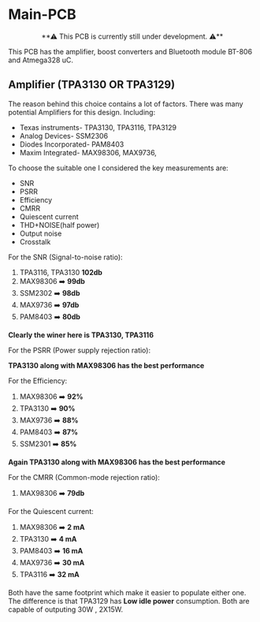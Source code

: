 
# Main-PCB
<p align="center">
**⚠  This PCB is currently still under development. ⚠️**
  
This PCB has the amplifier, boost converters and Bluetooth module BT-806 and Atmega328 uC.
  
Amplifier (TPA3130 OR TPA3129)
-------------------
  The reason behind this choice contains a lot of factors. There was many potential Amplifiers for this design. Including:
- Texas instruments- TPA3130, TPA3116, TPA3129
- Analog Devices- SSM2306
- Diodes Incorporated- PAM8403
- Maxim Integrated- MAX98306, MAX9736,

 
To choose the suitable one I considered the key measurements are:
  
- SNR
- PSRR
- Efficiency
- CMRR
- Quiescent current
- THD+NOISE(half power)
- Output noise
- Crosstalk

For the SNR (Signal-to-noise ratio):
  
1. TPA3116, TPA3130 **102db**
2. MAX98306 ➡️ **99db**
3. SSM2302 ➡️ **98db**
4. MAX9736 ➡️ **97db**
5. PAM8403 ➡️ **80db**
  
**Clearly the winer here is TPA3130, TPA3116**
  
  
For the PSRR (Power supply rejection ratio):
  
**TPA3130 along with MAX98306 has the best performance**
  
For the Efficiency:
1. MAX98306 ➡️ **92\%**
2. TPA3130 ➡️ **90\%**
3. MAX9736 ➡️ **88\%**
4. PAM8403 ➡️ **87\%**
5. SSM2301 ➡️ **85\%**

**Again TPA3130 along with MAX98306 has the best performance**
  
For the CMRR (Common-mode rejection ratio):
1. MAX98306 ➡️ **79db**

 For the  Quiescent current:

1. MAX98306 ➡️ **2 mA**
2. TPA3130 ➡️ **4 mA**
3. PAM8403 ➡️ **16 mA**
4. MAX9736 ➡️ **30 mA**
5. TPA3116 ➡️ **32 mA**
  
  
  
  
  
  
  
  
  
  
  
  
  Both have the same footprint which make it easier to populate either one. The difference is that TPA3129 has **Low idle power** consumption. Both are capable of outputing 30W , 2X15W. 
